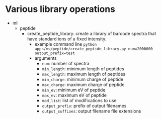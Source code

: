 # Various library operations

- ml
  - peptide
    - create_peptide_library: create a library of barcode spectra that have standard ions of a fixed intensity.
      - example command line `python apps/ms/peptide/create_peptide_library.py num=2000000 output_prefix=test`
      - arguments
        - `num`: number of spectra
        - `min_length`: minimum length of peptides
        - `max_length`: maximum length of peptides
        - `min_charge`: minimum charge of peptide
        - `max_charge`: maximum charge of peptide
        - `min_ev`: minimum eV of peptide
        - `max_ev`: maximum eV of peptide
        - `mod_list`: list of modifications to use
        - `output_prefix`: prefix of output filenames
        - `output_suffixes`: output filename file extensions
